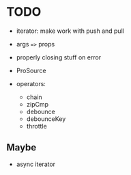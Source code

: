 # TODO

- iterator: make work with push and pull

- args `=>` props

- properly closing stuff on error

- ProSource

- operators:

  - chain
  - zipCmp
  - debounce
  - debounceKey
  - throttle

## Maybe

- async iterator
